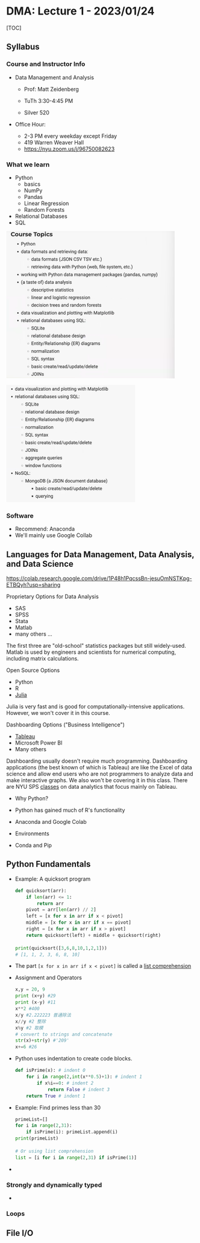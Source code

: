 # DMA: Lecture 1 - 2023/01/24

[TOC]

## Syllabus

### Course and Instructor Info

* Data Management and Analysis

    * Prof: Matt Zeidenberg

    * TuTh 3:30-4:45 PM

    * Silver 520

* Office Hour:

    * 2-3 PM every weekday except Friday 
    * 419 Warren Weaver Hall
    *  https://nyu.zoom.us/j/96750082623

### What we learn

* Python
    * basics
    * NumPy
    * Pandas
    * Linear Regression
    * Random Forests
* Relational Databases
* SQL

![image-20230215135909016](./image-20230215135909016.png)

![image-20230215140234291](./image-20230215140234291.png)

### Software

* Recommend: Anaconda
* We'll mainly use Google Collab

## Languages for Data Management, Data Analysis, and Data Science

https://colab.research.google.com/drive/1P48h1PqcssBn-jesuOmNSTKpg-ETBQyh?usp=sharing



Proprietary Options for Data Analysis
* SAS 
* SPSS
* Stata
* Matlab
* many others ...

The first three are "old-school" statistics packages but still widely-used. Matlab is used by engineers and scientists for numerical computing, including matrix calculations.

Open Source Options
* Python
* R
* [Julia](https://juliadatascience.io/)

Julia is very fast and is good for computationally-intensive applications. However, we won't cover it in this course.

Dashboarding Options ("Business Intelligence")
* [Tableau](https://www.tableau.com/)
* Microsoft Power BI
* Many others

Dashboarding usually doesn't require much programming. Dashboarding applications (the best known of which is Tableau) are like the Excel of data science and allow end users who are not programmers to analyze data and make interactive graphs. We also won't be covering it in this class. There are NYU SPS [classes](https://www.sps.nyu.edu/professional-pathways/courses/DATA1-CE9000-visual-analytics-with-tableau.html) on data analytics that focus mainly on Tableau.



- Why Python?

- Python has gained much of R's functionality
- Anaconda and Google Colab
- Environments
- Conda and Pip

## Python Fundamentals

* Example: A quicksort program

    ```python
    def quicksort(arr):
        if len(arr) <= 1: 
            return arr
        pivot = arr[len(arr) // 2] 
        left = [x for x in arr if x < pivot] 
        middle = [x for x in arr if x == pivot] 
        right = [x for x in arr if x > pivot] 
        return quicksort(left) + middle + quicksort(right)
    
    print(quicksort([3,6,8,10,1,2,1]))
    # [1, 1, 2, 3, 6, 8, 10]
    ```

* The part `[x for x in arr if x < pivot]` is called a [list comprehension](https://www.w3schools.com/python/python_lists_comprehension.asp)

* Assignment and Operators

    ```python
    x,y = 20, 9
    print (x+y) #29
    print (x-y) #11
    x**2 #400
    x/y #2.222223 普通除法
    x//y #2 整除
    x%y #2 取模
    # convert to strings and concatenate
    str(x)+str(y) #'209'
    x+=6 #26
    ```

* Python uses indentation to create code blocks.

    ```python
    def isPrime(x): # indent 0
        for i in range(2,int(x**0.5)+1): # indent 1
            if x%i==0: # indent 2
                return False # indent 3
        return True # indent 1  
    ```

* Example: Find primes less than 30

    ```python
    primeList=[]
    for i in range(2,31):
        if isPrime(i): primeList.append(i) 
    print(primeList)
    
    # Or using list comprehension
    list = [i for i in range(2,31) if isPrime(1)]
    ```

* 

### Strongly and dynamically typed

* 

### Loops

## File I/O

 
